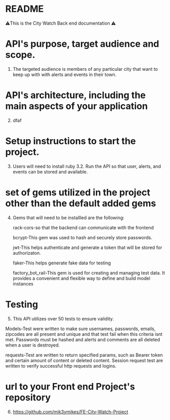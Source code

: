 # README


⚠️This is the City Watch Back end documentation ⚠️


# API's purpose, target audience and scope.

1. The targeted audience is members of any particular city that want to keep up with with alerts and events in their town. 




# API's architecture, including the main aspects of your application

2. dfaf




# Setup instructions to start the project.

3. Users will need to install ruby 3.2.  Run the API so that user, alerts, and events can be stored and available. 





# set of gems utilized in the project other than the default added gems

4. Gems that will need to be installled are the following:

   rack-cors-so that the backend can communicate with the frontend

   bcrypt-This gem was used to hash and securely store passwords.

   jwt-This helps authenticate and generate a token that will be stored for authorizaton. 

   faker-This helps generate fake data for testing

   factory_bot_rail-This gem is used for creating and managing test data. It provides a convenient and flexible way to define and build model instances 




# Testing

5. This API utilizes over 50 tests to ensure validity. 

Models-Test were written to make sure usernames, passwords, emails, zipcodes are all present and unique and that test fail when this criteria isnt met. Passwords must be hashed and alerts and comments are all deleted when a user is destroyed.

requests-Test are written to return specified params, such as Bearer token and certain amount of content or deleted content. Session request test are written to verify successful http requests and logins. 





# url to your Front end Project's repository

6. https://github.com/mik3ymikes/FE-City-Watch-Project